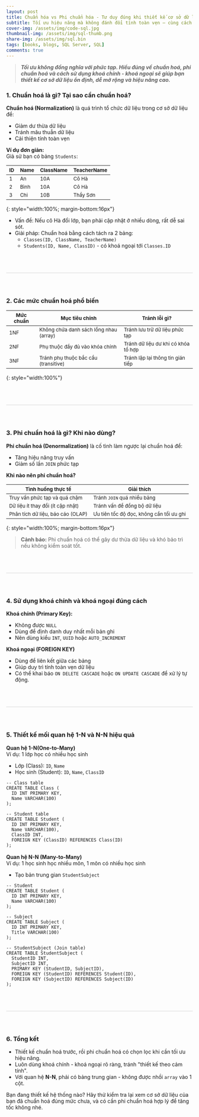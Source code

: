 ```yaml
---
layout: post
title: Chuẩn hóa vs Phi chuẩn hóa - Tư duy đúng khi thiết kế cơ sở dữ liệu
subtitle: Tối ưu hiệu năng mà không đánh đổi tính toàn vẹn – cùng cách xử lý mối quan hệ 1-N, N-N chuyên nghiệp.
cover-img: /assets/img/code-sql.jpg
thumbnail-img: /assets/img/sql-thumb.png
share-img: /assets/img/sql.bin
tags: [books, blogs, SQL Server, SQL]
comments: true
---
```


>***Tối ưu không đồng nghĩa với phức tạp. Hiểu đúng về chuẩn hoá, phi chuẩn hoá và cách sử dụng khoá chính - khoá ngoại sẽ giúp bạn thiết kế cơ sở dữ liệu ổn định, dễ mở rộng và hiệu năng cao.***

### 1. Chuẩn hoá là gì? Tại sao cần chuẩn hoá?
**Chuẩn hoá (Normalization)** là quá trình tổ chức dữ liệu trong cơ sở dữ liệu để:  
* Giảm dư thừa dữ liệu
* Tránh mâu thuẫn dữ liệu
* Cải thiện tính toàn vẹn

**Ví dụ đơn giản:**  
Giả sử bạn có bảng `Students`:

| <small>**ID**<small/> | <small>**Name**<small/> | <small>**ClassName**<small/> |<small>**TeacherName**<small/> |
|----------------------|----------------------|----------------------|----------------------|
| <small>1<small/> | <small>An<small/> | <small>10A<small/> |  <small>Cô Hà<small/> | 
| <small>2<small/> | <small>Bình<small/> | <small>10A<small/> |  <small>Cô Hà<small/> | 
| <small>3<small/> | <small>Chi<small/> | <small>10B<small/> | <small>Thầy Sơn<small/> | 
{: style="width:100%; margin-bottom:16px"}

* Vấn đề:  Nếu cô Hà đổi lớp, bạn phải cập nhật ở nhiều dòng, rất dễ sai sót.
* Giải pháp: Chuẩn hoá bằng cách tách ra 2 bảng:  
  * `Classes(ID, ClassName, TeacherName)`
  * `Students(ID, Name, ClassID)` - có khoá ngoại tới `Classes.ID`

<div style="border: 1px solid #e6e6e6; margin:64px 0"></div>

### 2. Các mức chuẩn hoá phổ biến

<div style='margin-bottom:16px'></div>

| <small>**Mức chuẩn**<small/> | <small>**Mục tiêu chính**<small/> | <small>**Tránh lỗi gì?**<small/> |
|----------------------|----------------------|----------------------|
| <small>1NF<small/> | <small>Không chứa danh sách lồng nhau (array)<small/> | <small>Tránh lưu trữ dữ liệu phức tạp<small/> | 
| <small>2NF<small/> | <small>Phụ thuộc đầy đủ vào khóa chính<small/> | <small>Tránh dữ liệu dư khi có khóa tổ hợp<small/> | 
| <small>3NF<small/> | <small>Tránh phụ thuộc bắc cầu (transitive)<small/> | <small>Tránh lặp lại thông tin gián tiếp<small/> |
{: style="width:100%"}

<div style="border: 1px solid #e6e6e6; margin:64px 0"></div>

### 3. Phi chuẩn hoá là gì? Khi nào dùng?
**Phi chuẩn hoá (Denormalization)** là cố tình làm ngược lại chuẩn hoá để:  
* Tăng hiệu năng truy vấn
* Giảm số lần `JOIN` phức tạp

**Khi nào nên phi chuẩn hoá?**

| <small>**Tình huống thực tế**<small/> | <small>**Giải thích**<small/> |
|----------------------|----------------------|
| <small>Truy vấn phức tạp và quá chậm<small/> | <small>Tránh `JOIN` quá nhiều bảng<small/> |
| <small>Dữ liệu ít thay đổi (ít cập nhật)<small/> | <small>Tránh vấn đề đồng bộ dữ liệu<small/> | 
| <small>Phân tích dữ liệu, báo cáo (OLAP)<small/> | <small>Ưu tiên tốc độ đọc, không cần tối ưu ghi<small/> | 
{: style="width:100%; margin-bottom:16px"}

>**Cảnh báo:** Phi chuẩn hoá có thể gây dư thừa dữ liệu và khó bảo trì nếu không kiểm soát tốt.

<div style="border: 1px solid #e6e6e6; margin:64px 0"></div>

### 4. Sử dụng khoá chính và khoá ngoại đúng cách
**Khoá chính (Primary Key):**  
* Không được `NULL`
* Dùng để định danh duy nhất mỗi bản ghi
* Nên dùng kiểu `INT`, `UUID` hoặc `AUTO_INCREMENT`

**Khoá ngoại (FOREIGN KEY)**  
* Dùng để liên kết giữa các bảng
* Giúp duy trì tính toàn vẹn dữ liệu
* Có thể khai báo `ON DELETE CASCADE` hoặc `ON UPDATE CASCADE` để xử lý tự động.

<div style="border: 1px solid #e6e6e6; margin:64px 0"></div>

### 5. Thiết kế mối quan hệ 1-N và N-N hiệu quả
**Quan hệ 1-N(One-to-Many)**  
Ví dụ: 1 lớp học có nhiều học sinh
* Lớp (Class): `ID`, `Name`
* Học sinh (Student): `ID`, `Name`, `ClassID`

```
-- Class table
CREATE TABLE Class (
  ID INT PRIMARY KEY,
  Name VARCHAR(100)
);

-- Student table
CREATE TABLE Student (
  ID INT PRIMARY KEY,
  Name VARCHAR(100),
  ClassID INT,
  FOREIGN KEY (ClassID) REFERENCES Class(ID)
);
```

<div style='margin-bottom:16px'></div>

**Quan hệ N-N (Many-to-Many)**  
Ví dụ: 1 học sinh học nhiều môn, 1 môn có nhiều học sinh
* Tạo bản trung gian `StudentSubject`

```
-- Student
CREATE TABLE Student (
  ID INT PRIMARY KEY,
  Name VARCHAR(100)
);

-- Subject
CREATE TABLE Subject (
  ID INT PRIMARY KEY,
  Title VARCHAR(100)
);

-- StudentSubject (Join table)
CREATE TABLE StudentSubject (
  StudentID INT,
  SubjectID INT,
  PRIMARY KEY (StudentID, SubjectID),
  FOREIGN KEY (StudentID) REFERENCES Student(ID),
  FOREIGN KEY (SubjectID) REFERENCES Subject(ID)
);
```
<div style="border: 1px solid #e6e6e6; margin:64px 0"></div>

### 6. Tổng kết
* Thiết kế chuẩn hoá trước, rồi phi chuẩn hoá có chọn lọc khi cần tối ưu hiệu năng.
* Luôn dùng khoá chính - khoá ngoại rõ ràng, tránh "thiết kế theo cảm tính".
* Với quan hệ **N-N**, phải có bảng trung gian - không được nhồi `array` vào 1 cột.

Bạn đang thiết kế hệ thống nào? Hãy thử kiểm tra lại xem cơ sở dữ liệu của bạn đã chuẩn hoá đúng mức chưa, và có cần phi chuẩn hoá hợp lý để tăng tốc không nhé.



